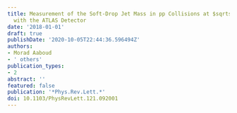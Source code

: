 ```yaml
---
title: Measurement of the Soft-Drop Jet Mass in pp Collisions at $sqrts = 13$  TeV
  with the ATLAS Detector
date: '2018-01-01'
draft: true
publishDate: '2020-10-05T22:44:36.596494Z'
authors:
- Morad Aaboud
- ' others'
publication_types:
- 2
abstract: ''
featured: false
publication: '*Phys.Rev.Lett.*'
doi: 10.1103/PhysRevLett.121.092001
---
```


